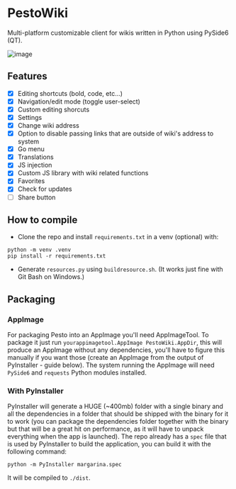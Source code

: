 # PestoWiki
Multi-platform customizable client for wikis written in Python using PySide6 (QT).

![image](https://github.com/user-attachments/assets/87efa733-7021-47a9-8341-acbb9196a892)

## Features
 - [x] Editing shortcuts (bold, code, etc...)
 - [x] Navigation/edit mode (toggle user-select)
 - [x] Custom editing shorcuts
 - [x] Settings
 - [x] Change wiki address
 - [x] Option to disable passing links that are outside of wiki's address to system
 - [x] Go menu
 - [x] Translations
 - [x] JS injection
 - [x] Custom JS library with wiki related functions
 - [x] Favorites
 - [x] Check for updates
 - [ ] Share button

## How to compile
- Clone the repo and install `requirements.txt` in a venv (optional) with:
```
python -m venv .venv
pip install -r requirements.txt
```
- Generate `resources.py` using `buildresource.sh`. (It works just fine with Git Bash on Windows.)

## Packaging
### AppImage
For packaging Pesto into an AppImage you'll need AppImageTool. To package it just run `yourappimagetool.AppImage PestoWiki.AppDir`, this will produce an AppImage without any dependencies, you'll have to figure this manually if you want those (create an AppImage from the output of PyInstaller - guide below). The system running the AppImage will need `PySide6` and `requests` Python modules installed.

### With PyInstaller
PyInstaller will generate a HUGE (~400mb) folder with a single binary and all the dependencies in a folder that should be shipped with the binary for it to work (you can package the dependencies folder together with the binary but that will be a great hit on performance, as it will have to unpack everything when the app is launched). The repo already has a `spec` file that is used by PyInstaller to build the application, you can build it with the following command:
```
python -m PyInstaller margarina.spec
```
It will be compiled to `./dist`.
